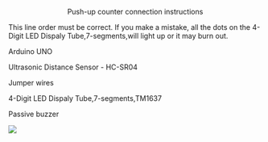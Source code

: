 <p class="MsoNormal" align="center" style="text-align:center;">
	<span>Push-up
counter connection instructions</span>
</p>
<p class="MsoNormal">
	<span>This line order must be correct. If you
make a mistake, all the dots on the 4-Digit LED Dispaly Tube,7-segments,will
light up or it may burn out.</span>
</p>
<p class="MsoNormal">
	Arduino UNO
</p>
<p class="MsoNormal">
	Ultrasonic Distance
Sensor - HC-SR04
</p>
<p class="MsoNormal">
	Jumper wires
</p>
<p class="MsoNormal">
	4-Digit LED Dispaly
Tube,7-segments,TM1637
</p>
<p class="MsoNormal">
	Passive buzzer
</p>
<img src="http://dkardu.oss-cn-hongkong.aliyuncs.com/pushup1.jpg" />
